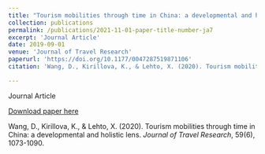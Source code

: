 ```yaml
---
title: "Tourism mobilities through time in China: a developmental and holistic lens"
collection: publications
permalink: /publications/2021-11-01-paper-title-number-ja7
excerpt: 'Journal Article'
date: 2019-09-01
venue: 'Journal of Travel Research'
paperurl: 'https://doi.org/10.1177/0047287519871106'
citation: 'Wang, D., Kirillova, K., & Lehto, X. (2020). Tourism mobilities through time in China: a developmental and holistic lens. <i>Journal of Travel Research</i>, 59(6), 1073-1090.'

---
```

Journal Article

[Download paper here](https://doi.org/10.1177/0047287519871106)

Wang, D., Kirillova, K., & Lehto, X. (2020). Tourism mobilities through time in China: a developmental and holistic lens. <i>Journal of Travel Research</i>, 59(6), 1073-1090.
